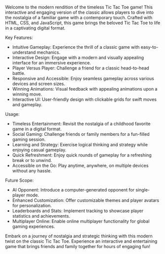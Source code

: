 Welcome to the modern rendition of the timeless Tic Tac Toe game! This interactive and engaging version of the classic allows players to dive into the nostalgia of a familiar game with a contemporary touch. Crafted with HTML, CSS, and JavaScript, this game brings the beloved Tic Tac Toe to life in a captivating digital format.

Key Features:

- Intuitive Gameplay: Experience the thrill of a classic game with easy-to-understand mechanics.
- Interactive Design: Engage with a modern and visually appealing interface for an immersive experience.
- Player Versus Player: Challenge a friend for a classic head-to-head battle.
- Responsive and Accessible: Enjoy seamless gameplay across various devices and screen sizes.
- Winning Animations: Visual feedback with appealing animations upon a winning move.
- Interactive UI: User-friendly design with clickable grids for swift moves and gameplay.

Usage:

- Timeless Entertainment: Revisit the nostalgia of a childhood favorite game in a digital format.
- Social Gaming: Challenge friends or family members for a fun-filled gaming session.
- Learning and Strategy: Exercise logical thinking and strategy while enjoying casual gameplay.
- Quick Refreshment: Enjoy quick rounds of gameplay for a refreshing break or to unwind.
- Accessible on the Go: Play anytime, anywhere, on multiple devices without any hassle.

Future Scope:

- AI Opponent: Introduce a computer-generated opponent for single-player mode.
- Enhanced Customization: Offer customizable themes and player avatars for personalization.
- Leaderboards and Stats: Implement tracking to showcase player statistics and achievements.
- Multiplayer Online: Enable online multiplayer functionality for global gaming experiences.

Embark on a journey of nostalgia and strategic thinking with this modern twist on the classic Tic Tac Toe. Experience an interactive and entertaining game that brings friends and family together for hours of engaging fun!
